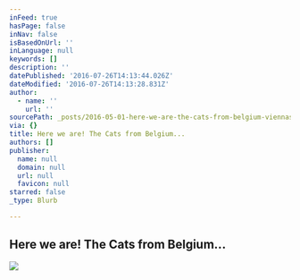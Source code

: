 ```yaml
---
inFeed: true
hasPage: false
inNav: false
isBasedOnUrl: ''
inLanguage: null
keywords: []
description: ''
datePublished: '2016-07-26T14:13:44.026Z'
dateModified: '2016-07-26T14:13:28.831Z'
author:
  - name: ''
    url: ''
sourcePath: _posts/2016-05-01-here-we-are-the-cats-from-belgium-viennas-kleines-cafe.md
via: {}
title: Here we are! The Cats from Belgium...
authors: []
publisher:
  name: null
  domain: null
  url: null
  favicon: null
starred: false
_type: Blurb

---
```

## Here we are! The Cats from Belgium...
![](https://the-grid-user-content.s3-us-west-2.amazonaws.com/1a1eb1af-bf4f-49d5-9744-d2c6307d3a54.jpg)